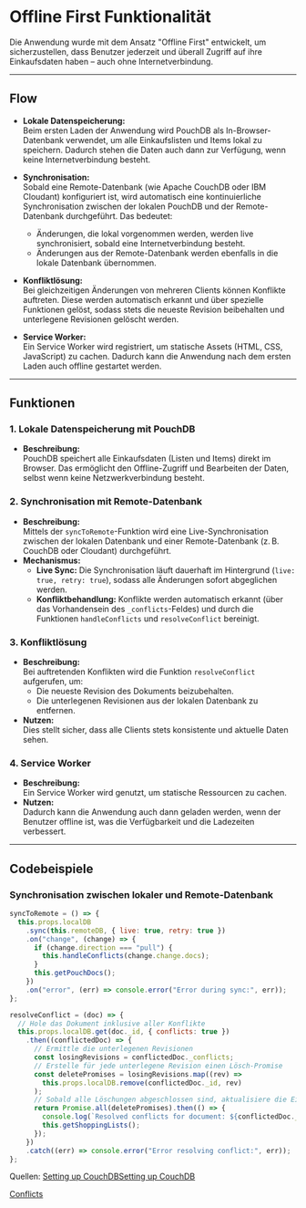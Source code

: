 # Offline First Funktionalität

Die Anwendung wurde mit dem Ansatz "Offline First" entwickelt, um sicherzustellen, dass Benutzer jederzeit und überall Zugriff auf ihre Einkaufsdaten haben – auch ohne Internetverbindung.

---

## Flow

- **Lokale Datenspeicherung:**  
  Beim ersten Laden der Anwendung wird PouchDB als In-Browser-Datenbank verwendet, um alle Einkaufslisten und Items lokal zu speichern. Dadurch stehen die Daten auch dann zur Verfügung, wenn keine Internetverbindung besteht.

- **Synchronisation:**  
  Sobald eine Remote-Datenbank (wie Apache CouchDB oder IBM Cloudant) konfiguriert ist, wird automatisch eine kontinuierliche Synchronisation zwischen der lokalen PouchDB und der Remote-Datenbank durchgeführt. Das bedeutet:

    - Änderungen, die lokal vorgenommen werden, werden live synchronisiert, sobald eine Internetverbindung besteht.
    - Änderungen aus der Remote-Datenbank werden ebenfalls in die lokale Datenbank übernommen.
- **Konfliktlösung:**  
  Bei gleichzeitigen Änderungen von mehreren Clients können Konflikte auftreten. Diese werden automatisch erkannt und über spezielle Funktionen gelöst, sodass stets die neueste Revision beibehalten und unterlegene Revisionen gelöscht werden.

- **Service Worker:**  
  Ein Service Worker wird registriert, um statische Assets (HTML, CSS, JavaScript) zu cachen. Dadurch kann die Anwendung nach dem ersten Laden auch offline gestartet werden.


---

## Funktionen

### 1. Lokale Datenspeicherung mit PouchDB

- **Beschreibung:**  
  PouchDB speichert alle Einkaufsdaten (Listen und Items) direkt im Browser. Das ermöglicht den Offline-Zugriff und Bearbeiten der Daten, selbst wenn keine Netzwerkverbindung besteht.

### 2. Synchronisation mit Remote-Datenbank

- **Beschreibung:**  
  Mittels der `syncToRemote`-Funktion wird eine Live-Synchronisation zwischen der lokalen Datenbank und einer Remote-Datenbank (z. B. CouchDB oder Cloudant) durchgeführt.
- **Mechanismus:**
    - **Live Sync:** Die Synchronisation läuft dauerhaft im Hintergrund (`live: true, retry: true`), sodass alle Änderungen sofort abgeglichen werden.
    - **Konfliktbehandlung:** Konflikte werden automatisch erkannt (über das Vorhandensein des `_conflicts`-Feldes) und durch die Funktionen `handleConflicts` und `resolveConflict` bereinigt.

### 3. Konfliktlösung

- **Beschreibung:**  
  Bei auftretenden Konflikten wird die Funktion `resolveConflict` aufgerufen, um:
    - Die neueste Revision des Dokuments beizubehalten.
    - Die unterlegenen Revisionen aus der lokalen Datenbank zu entfernen.
- **Nutzen:**  
  Dies stellt sicher, dass alle Clients stets konsistente und aktuelle Daten sehen.

### 4. Service Worker

- **Beschreibung:**  
  Ein Service Worker wird genutzt, um statische Ressourcen zu cachen.
- **Nutzen:**  
  Dadurch kann die Anwendung auch dann geladen werden, wenn der Benutzer offline ist, was die Verfügbarkeit und die Ladezeiten verbessert.

---

## Codebeispiele

### Synchronisation zwischen lokaler und Remote-Datenbank

```js
syncToRemote = () => {
  this.props.localDB
    .sync(this.remoteDB, { live: true, retry: true })
    .on("change", (change) => {
      if (change.direction === "pull") {
        this.handleConflicts(change.change.docs);
      }
      this.getPouchDocs();
    })
    .on("error", (err) => console.error("Error during sync:", err));
};
```

```js
resolveConflict = (doc) => {
  // Hole das Dokument inklusive aller Konflikte
  this.props.localDB.get(doc._id, { conflicts: true })
    .then((conflictedDoc) => {
      // Ermittle die unterlegenen Revisionen
      const losingRevisions = conflictedDoc._conflicts;
      // Erstelle für jede unterlegene Revision einen Lösch-Promise
      const deletePromises = losingRevisions.map((rev) =>
        this.props.localDB.remove(conflictedDoc._id, rev)
      );
      // Sobald alle Löschungen abgeschlossen sind, aktualisiere die Einkaufslisten
      return Promise.all(deletePromises).then(() => {
        console.log(`Resolved conflicts for document: ${conflictedDoc._id}`);
        this.getShoppingLists();
      });
    })
    .catch((err) => console.error("Error resolving conflict:", err));
};
```

Quellen: [Setting up CouchDB](https://pouchdb.com/guides/setup-couchdb.html)[Setting up CouchDB](https://pouchdb.com/guides/setup-couchdb.html)

[Conflicts](https://pouchdb.com/guides/conflicts.html)